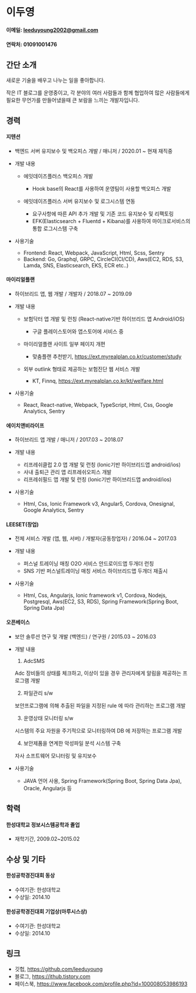 # 이두영

#### 이메일: leeduyoung2002@gmail.com

#### 연락처: 01091001476

## 간단 소개

새로운 기술을 배우고 나누는 일을 좋아합니다.

작은 IT 블로그를 운영중이고, 각 분야의 여러 사람들과 함께
협업하여 많은 사람들에게 필요한 무언가를 만들어냈을때
큰 보람을 느끼는 개발자입니다.

## 경력

#### 지텐션

- 백엔드 서버 유지보수 및 백오피스 개발 / 매니저 / 2020.01 ~ 현재 재직중
- 개발 내용

  - 에잇데이즈플러스 백오피스 개발

    - Hook base의 React를 사용하여 운영팀이 사용할 백오피스 개발

  - 에잇데이즈플러스 서버 유지보수 및 로그시스템 연동
    - 요구사항에 따른 API 추가 개발 및 기존 코드 유지보수 및 리팩토링
    - EFK(Elasticsearch + Fluentd + Kibana)를 사용하여 마이크로서비스의 통합 로그시스템 구축

- 사용기술
  - Frontend: React, Webpack, JavaScript, Html, Scss, Sentry
  - Backend: Go, Graphql, GRPC, CircleCI(CI/CD), Aws(EC2, RDS, S3, Lamda, SNS, Elasticsearch, EKS, ECR etc..)

#### 마이리얼플랜

- 하이브리드 앱, 웹 개발 / 개발자 / 2018.07 ~ 2019.09
- 개발 내용

  - 보험닥터 앱 개발 및 런칭 (React-native기반 하이브리드 앱 Android/iOS)

    - 구글 플레이스토어와 앱스토어에 서비스 중

  - 마이리얼플랜 사이트 일부 페이지 개편

    - 맞춤플랜 추천받기, https://ext.myrealplan.co.kr/customer/study

  - 외부 outlink 형태로 제공하는 보험진단 웹 서비스 개발
    - KT, Finnq, https://ext.myrealplan.co.kr/kt/welfare.html

- 사용기술
  - React, React-native, Webpack, TypeScript, Html, Css, Google Analytics, Sentry

#### 에이치앤비라이프

- 하이브리드 앱 개발 / 매니저 / 2017.03 ~ 2018.07
- 개발 내용

  - 리프레쉬클럽 2.0 앱 개발 및 런칭 (Ionic기반 하이브리드앱 android/ios)
  - 사내 출퇴근 관리 앱 리프레쉬오피스 개발
  - 리프레쉬필드 앱 개발 및 런칭 (Ionic기반 하이브리드앱 android/ios)

- 사용기술
  - Html, Css, Ionic Framework v3, Angular5, Cordova, Onesignal, Google Analytics,
    Sentry

#### LEESET(창업)

- 전체 서비스 개발 (앱, 웹, 서버) / 개발자(공동창업자) / 2016.04 ~ 2017.03
- 개발 내용

  - 퍼스널 트레이닝 매칭 O2O 서비스 안드로이드앱 두개더 런칭
  - SNS 기반 퍼스널트레이닝 매칭 서비스 하이브리드앱 두개더 재출시

- 사용기술
  - Html, Css, Angularjs, Ionic framework v1, Cordova, Nodejs, Postgresql, Aws(EC2, S3,
    RDS), Spring Framework(Spring Boot, Spring Data Jpa)

#### 오픈베이스

- 보안 솔루션 연구 및 개발 (백엔드) / 연구원 / 2015.03 ~ 2016.03

- 개발 내용

  1. AdcSMS

  Adc 장비들의 상태를 체크하고, 이상이 있을 경우 관리자에게 알림을 제공하는 프로그램 개발

  2. 파일관리 s/w

  보안프로그램에 의해 추출된 파일을 지정된 rule 에 따라 관리하는 프로그램 개발

  3. 운영상태 모니터링 s/w

  시스템의 주요 자원을 주기적으로 모니터링하여 DB 에 저장하는 프로그램 개발

  4. 보안제품을 연계한 악성파일 분석 시스템 구축

  자사 소프트웨어 모니터링 및 유지보수

- 사용기술
  - JAVA 언어 사용, Spring Framework(Spring Boot, Spring Data Jpa), Oracle, Angularjs 등

## 학력

#### 한성대학교 정보시스템공학과 졸업

- 재학기간, 2009.02~2015.02

## 수상 및 기타

#### 한성공학경진대회 동상

- 수여기관: 한성대학교
- 수상일: 2014.10

#### 한성공학경진대회 기업상(마루시스상)

- 수여기관: 한성대학교
- 수상일: 2014.10

## 링크

- 깃헙, https://github.com/leeduyoung
- 블로그, https://ithub.tistory.com
- 페이스북, https://www.facebook.com/profile.php?id=100008053986193
